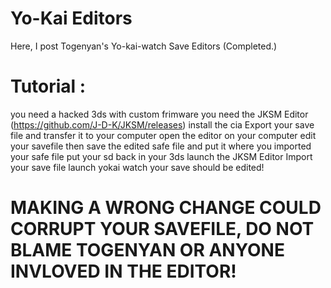 # Yo-Kai Editors
Here, I post Togenyan's Yo-kai-watch Save Editors (Completed.)

# Tutorial :

you need a hacked 3ds with custom frimware
you need the JKSM Editor (https://github.com/J-D-K/JKSM/releases)
install the cia
Export your save file and transfer it to your computer
open the editor on your computer
edit your savefile
then save the edited safe file
and put it where you imported your safe file
put your sd back in your 3ds
launch the JKSM Editor 
Import your save file
launch yokai watch
your save should be edited!

# MAKING A WRONG CHANGE COULD CORRUPT YOUR SAVEFILE, DO NOT BLAME TOGENYAN OR ANYONE INVLOVED IN THE EDITOR!
